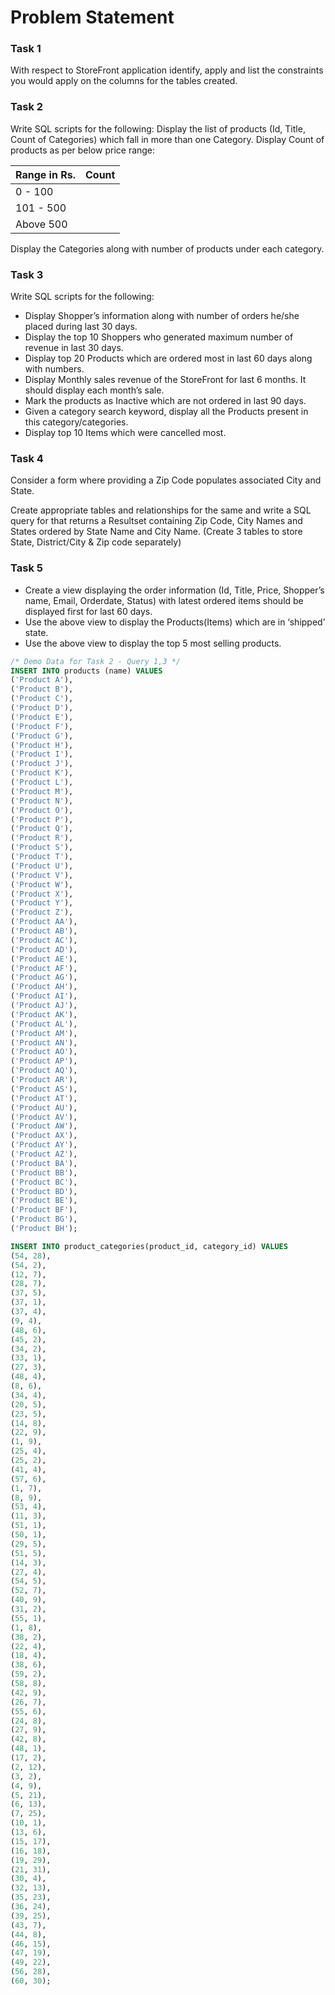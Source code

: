 # Problem Statement

### Task 1
With respect to StoreFront application identify, apply and list the constraints you would apply on the columns for the tables created.


### Task 2
Write SQL scripts for the following:
Display the list of products (Id, Title, Count of Categories) which fall in more than one Category.
Display Count of products as per below price range:

| Range in Rs. | Count |
|--------------|-------|
| 0 - 100      |       |
| 101 - 500    |       |
| Above 500    |       |

Display the Categories along with number of products under each category.

### Task 3
Write SQL scripts for the following:

- Display Shopper’s information along with number of orders he/she placed during last 30 days.
- Display the top 10 Shoppers who generated maximum number of revenue in last 30 days.
- Display top 20 Products which are ordered most in last 60 days along with numbers.
- Display Monthly sales revenue of the StoreFront for last 6 months. It should display each month’s sale.
- Mark the products as Inactive which are not ordered in last 90 days.
- Given a category search keyword, display all the Products present in this category/categories. 
- Display top 10 Items which were cancelled most.

### Task 4
Consider a form where providing a Zip Code populates associated City and State. 

Create appropriate tables and relationships for the same and write a SQL query for that returns a Resultset containing Zip Code, City Names and States ordered by State Name and City Name. (Create 3 tables to store State, District/City & Zip code separately)

### Task 5
- Create a view displaying the order information (Id, Title, Price, Shopper’s name, Email, Orderdate, Status) with latest ordered items should be displayed first for last 60 days.
- Use the above view to display the Products(Items) which are in ‘shipped’ state.
- Use the above view to display the top 5 most selling products.


```sql
/* Demo Data for Task 2 - Query 1,3 */
INSERT INTO products (name) VALUES
('Product A'),
('Product B'),
('Product C'),
('Product D'),
('Product E'),
('Product F'),
('Product G'),
('Product H'),
('Product I'),
('Product J'),
('Product K'),
('Product L'),
('Product M'),
('Product N'),
('Product O'),
('Product P'),
('Product Q'),
('Product R'),
('Product S'),
('Product T'),
('Product U'),
('Product V'),
('Product W'),
('Product X'),
('Product Y'),
('Product Z'),
('Product AA'),
('Product AB'),
('Product AC'),
('Product AD'),
('Product AE'),
('Product AF'),
('Product AG'),
('Product AH'),
('Product AI'),
('Product AJ'),
('Product AK'),
('Product AL'),
('Product AM'),
('Product AN'),
('Product AO'),
('Product AP'),
('Product AQ'),
('Product AR'),
('Product AS'),
('Product AT'),
('Product AU'),
('Product AV'),
('Product AW'),
('Product AX'),
('Product AY'),
('Product AZ'),
('Product BA'),
('Product BB'),
('Product BC'),
('Product BD'),
('Product BE'),
('Product BF'),
('Product BG'),
('Product BH');

INSERT INTO product_categories(product_id, category_id) VALUES
(54, 28),
(54, 2),
(12, 7),
(28, 7),
(37, 5),
(37, 1),
(37, 4),
(9, 4),
(48, 6),
(45, 2),
(34, 2),
(33, 1),
(27, 3),
(48, 4),
(8, 6),
(34, 4),
(20, 5),
(23, 5),
(14, 8),
(22, 9),
(1, 9),
(25, 4),
(25, 2),
(41, 4),
(57, 6),
(1, 7),
(8, 9),
(53, 4),
(11, 3),
(51, 1),
(50, 1),
(29, 5),
(51, 5),
(14, 3),
(27, 4),
(54, 5),
(52, 7),
(40, 9),
(31, 2),
(55, 1),
(1, 8),
(38, 2),
(22, 4),
(18, 4),
(38, 6),
(59, 2),
(58, 8),
(42, 9),
(26, 7),
(55, 6),
(24, 8),
(27, 9),
(42, 8),
(48, 1),
(17, 2),
(2, 12),
(3, 2),
(4, 9),
(5, 21),
(6, 13),
(7, 25),
(10, 1),
(13, 6),
(15, 17),
(16, 18),
(19, 29),
(21, 31),
(30, 4),
(32, 13),
(35, 23),
(36, 24),
(39, 25),
(43, 7),
(44, 8),
(46, 15),
(47, 19),
(49, 22),
(56, 28),
(60, 30);
```